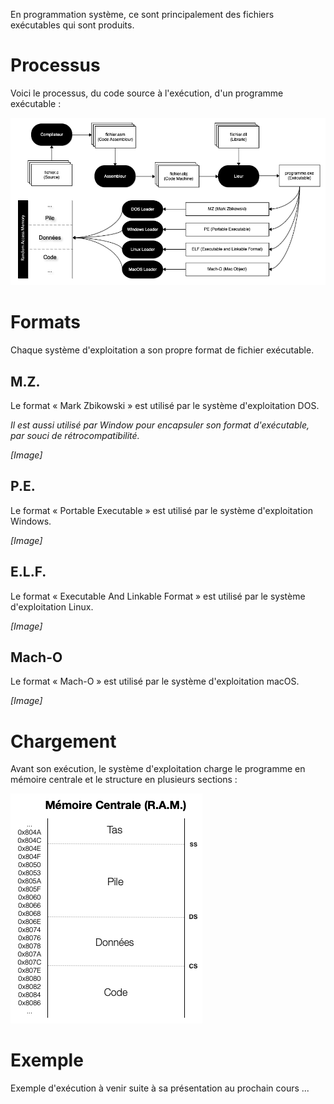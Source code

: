 En programmation système, ce sont principalement des fichiers exécutables qui sont produits.

# Processus

Voici le processus, du code source à l'exécution, d'un programme exécutable :

![](Images/ASM/Executable.png)

# Formats

Chaque système d'exploitation a son propre format de fichier exécutable.

## M.Z.

Le format « Mark Zbikowski » est utilisé par le système d'exploitation DOS.

*Il est aussi utilisé par Window pour encapsuler son format d'exécutable, par souci de rétrocompatibilité.*

*[Image]*

## P.E.

Le format « Portable Executable » est utilisé par le système d'exploitation Windows.

*[Image]*

## E.L.F.

Le format « Executable And Linkable Format » est utilisé par le système d'exploitation Linux.

*[Image]*

## Mach-O

Le format « Mach-O » est utilisé par le système d'exploitation macOS.

*[Image]*

# Chargement

Avant son exécution, le système d'exploitation charge le programme en mémoire centrale et le structure en plusieurs sections :

![](Images/ASM/MEMProgram.png)

# Exemple

Exemple d'exécution à venir suite à sa présentation au prochain cours ...